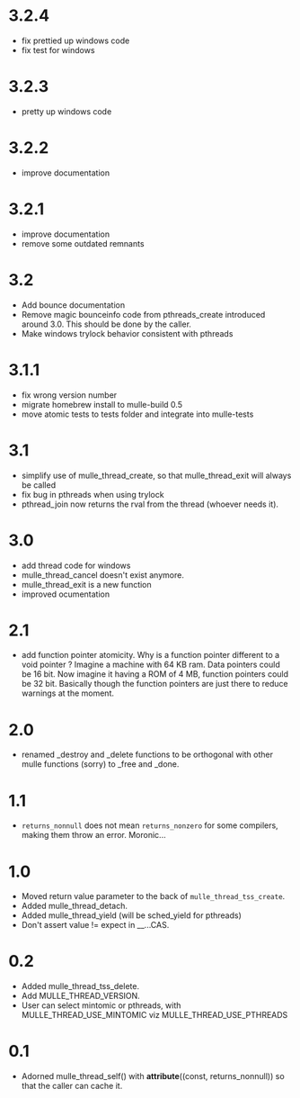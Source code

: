 3.2.4
===

* fix prettied up windows code
* fix test for windows

3.2.3
===

* pretty up windows code

3.2.2
===

* improve documentation

3.2.1
===

* improve documentation
* remove some outdated remnants

3.2
===

* Add bounce documentation
* Remove magic bounceinfo code from pthreads_create introduced around 3.0. This
should be done by the caller.
* Make windows trylock behavior consistent with pthreads


3.1.1
===

* fix wrong version number
* migrate homebrew install to mulle-build 0.5
* move atomic tests to tests folder and integrate into mulle-tests


3.1
===

* simplify use of mulle_thread_create, so that mulle_thread_exit will always
be called
* fix bug in pthreads when using trylock
* pthread_join now returns the rval from the thread (whoever needs it).

3.0
===

* add thread code for windows
* mulle_thread_cancel doesn't exist anymore.
* mulle_thread_exit is a new function
* improved ocumentation


2.1
===

* add function pointer atomicity. Why is a function pointer different to a void
pointer ? Imagine a machine with 64 KB ram. Data pointers could be 16 bit. Now
imagine it having a ROM of 4 MB, function pointers could be 32 bit. Basically
though the function pointers are just there to reduce warnings at the moment.


2.0
===
* renamed _destroy and _delete functions to be orthogonal with other mulle
  functions (sorry) to _free and _done.


1.1
===

* `returns_nonnull` does not mean `returns_nonzero` for some compilers,
making them throw an error. Moronic...

1.0
===

* Moved return value parameter to the back of `mulle_thread_tss_create`.
* Added mulle_thread_detach.
* Added mulle_thread_yield (will be sched_yield for pthreads)
* Don't assert value != expect in __...CAS.

0.2
===

* Added mulle_thread_tss_delete.
* Add MULLE_THREAD_VERSION.
* User can select mintomic or pthreads, with MULLE_THREAD_USE_MINTOMIC viz
MULLE_THREAD_USE_PTHREADS

0.1
===

* Adorned mulle_thread_self() with __attribute__((const, returns_nonnull)) so that
the caller can cache it.


